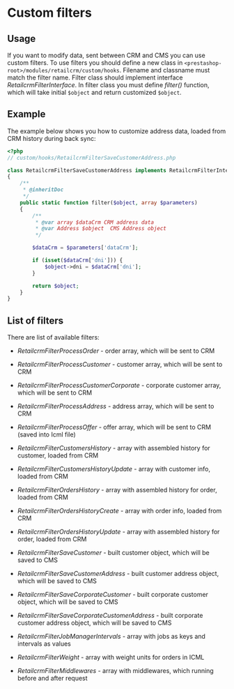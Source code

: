 # Custom filters

## Usage

If you want to modify data, sent between CRM and CMS you can use custom filters.
To use filters you should define a new class in `<prestashop-root>/modules/retailcrm/custom/hooks`. Filename and classname must match the filter name.
Filter class should implement interface *RetailcrmFilterInterface*. In filter class you must define *filter()* function, which will take initial `$object` and return customized `$object`.

## Example

The example below shows you how to customize address data, loaded from CRM history during back sync:

```php
<?php
// custom/hooks/RetailcrmFilterSaveCustomerAddress.php

class RetailcrmFilterSaveCustomerAddress implements RetailcrmFilterInterface
{
    /**
     * @inheritDoc
     */
    public static function filter($object, array $parameters)
    {
        /**
         * @var array $dataCrm CRM address data
         * @var Address $object  CMS Address object
         */

        $dataCrm = $parameters['dataCrm'];

        if (isset($dataCrm['dni'])) {
            $object->dni = $dataCrm['dni'];
        }

        return $object;
    }
}
```

## List of filters

There are list of available filters:

* *RetailcrmFilterProcessOrder* - order array, which will be sent to CRM
* *RetailcrmFilterProcessCustomer* - customer array, which will be sent to CRM
* *RetailcrmFilterProcessCustomerCorporate* - corporate customer array, which will be sent to CRM
* *RetailcrmFilterProcessAddress* - address array, which will be sent to CRM
* *RetailcrmFilterProcessOffer* - offer array, which will be sent to CRM (saved into Icml file)

* *RetailcrmFilterCustomersHistory* - array with assembled history for customer, loaded from CRM
* *RetailcrmFilterCustomersHistoryUpdate* - array with customer info, loaded from CRM
* *RetailcrmFilterOrdersHistory* - array with assembled history for order, loaded from CRM
* *RetailcrmFilterOrdersHistoryCreate* - array with order info, loaded from CRM
* *RetailcrmFilterOrdersHistoryUpdate* - array with assembled history for order, loaded from CRM

* *RetailcrmFilterSaveCustomer* - built customer object, which will be saved to CMS
* *RetailcrmFilterSaveCustomerAddress* - built customer address object, which will be saved to CMS
* *RetailcrmFilterSaveCorporateCustomer* - built corporate customer object, which will be saved to CMS
* *RetailcrmFilterSaveCorporateCustomerAddress* - built corporate customer address object, which will be saved to CMS

* *RetailcrmFilterJobManagerIntervals* - array with jobs as keys and intervals as values
* *RetailcrmFilterWeight* - array with weight units for orders in ICML
* *RetailcrmFilterMiddlewares* - array with middlewares, which running before and after request
